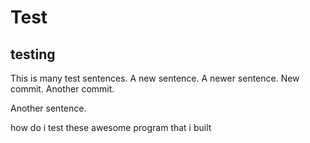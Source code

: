 # Test
## testing
This is many test sentences. A new sentence. A newer sentence.
New commit.
Another commit.


Another sentence.

how do i test these awesome program that i built

